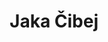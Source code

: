 ---
SICRIS: null
draft: false
fixName: jaka_čibej
lab: Laboratory for Cognitive Modeling
labPos: Laboratory Member
location: R2.30 - Laboratorij LTPO
mailInfo: jaka.cibej@ff.uni-lj.si
officeHours: null
profName: Jaka Čibej
profTitle: Researcher
telephoneInfo: null
title: Jaka Čibej
---